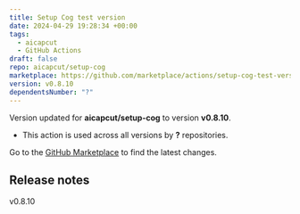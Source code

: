 ```yaml
---
title: Setup Cog test version
date: 2024-04-29 19:28:34 +00:00
tags:
  - aicapcut
  - GitHub Actions
draft: false
repo: aicapcut/setup-cog
marketplace: https://github.com/marketplace/actions/setup-cog-test-version
version: v0.8.10
dependentsNumber: "?"
---
```



Version updated for **aicapcut/setup-cog** to version **v0.8.10**.
- This action is used across all versions by **?** repositories.

Go to the [GitHub Marketplace](https://github.com/marketplace/actions/setup-cog-test-version) to find the latest changes.

## Release notes

v0.8.10
